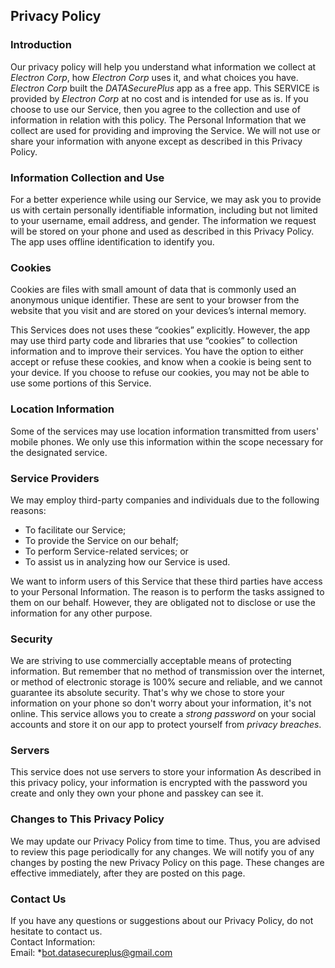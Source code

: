 Privacy Policy  
----------------

### Introduction  
Our privacy policy will help you understand what information we collect at *Electron Corp*, how *Electron Corp* uses it, and what choices you have.
*Electron Corp* built the *DATASecurePlus* app as a free app. This SERVICE is provided by *Electron Corp* at no cost and is intended for use as is.
If you choose to use our Service, then you agree to the collection and use of information in  relation with this policy. The Personal Information that we collect are used for providing and improving the Service. We will not use or share your information with anyone except as described in this Privacy Policy.  

### Information Collection and Use  
For a better experience while using our Service, we may ask you to provide us with certain personally identifiable information, including but not limited to your username, email address, and gender. The information we request will be stored on your phone and used as described in this Privacy Policy.
The app uses offline identification to identify you.

### Cookies  
Cookies are files with small amount of data that is commonly used an anonymous unique identifier. These are sent to your browser from the website that you visit and are stored on your devices’s internal memory.  

This Services does not uses these “cookies” explicitly. However, the app may use third party code and libraries that use “cookies” to collection information and to improve their services. You have the option  to either accept or refuse these cookies, and know when a cookie is being sent to your device. If you choose to refuse our cookies, you may not be able to use some portions of this Service.  

### Location Information  
Some of the services may use location information transmitted from users' mobile phones. We only use this information within the scope necessary for the designated service.  


### Service Providers  
We may employ third-party companies and individuals due to the following reasons:  
* To facilitate our Service;
* To provide the Service on our behalf;
* To perform Service-related services; or
* To assist us in analyzing how our Service is used.  

We want to inform users of this Service that these third parties have access to your Personal Information. The reason is to perform the tasks assigned to them on our behalf. However, they are obligated not to disclose or use the information for any other purpose.  

### Security  
We are striving to use commercially acceptable means of protecting information. But remember that no method of transmission over  the internet, or method of electronic storage is 100% secure and reliable, and we cannot guarantee its absolute security.
That's why we chose to store your information on your phone so don't worry about your information, it's not online.
This service allows you to create a *strong password* on your social accounts and store it on our app to protect yourself from *privacy breaches*.

### Servers
This service does not use servers to store your information As described in this privacy policy, your information is encrypted with the password you create and only they own your phone and passkey can see it.

### Changes to This Privacy Policy  
We may update our Privacy Policy from time to time. Thus, you are advised to review this page periodically for any changes. We will notify you of any changes by posting the new Privacy Policy on this page. These changes are effective immediately, after they are posted on this page.  

### Contact Us  
If you have any questions or suggestions about our Privacy Policy, do not hesitate to contact us.  
Contact Information:  
Email: *bot.datasecureplus@gmail.com  
